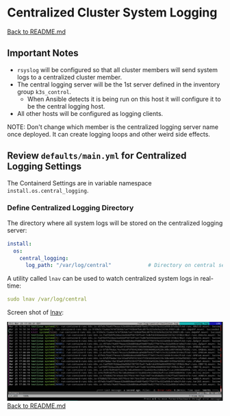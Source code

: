# Centralized Cluster System Logging

[Back to README.md](../README.md)

## Important Notes

* `rsyslog` will be configured so that all cluster members will send system logs to a centralized cluster member.
* The central logging server will be the 1st server defined in the inventory group `k3s_control`.
  * When Ansible detects it is being run on this host it will configure it to be the central logging host.
* All other hosts will be configured as logging clients.

NOTE: Don't change which member is the centralized logging server name once deployed.  It can create logging loops and other weird side effects.

## Review `defaults/main.yml` for Centralized Logging Settings

The Containerd Settings are in variable namespace `install.os.central_logging`.


### Define Centralized Logging Directory

The directory where all system logs will be stored on the centralized logging server:

```yaml
install:
  os:
    central_logging:
      log_path: "/var/log/central"            # Directory on central server to hold logs 
```

A utility called `lnav` can be used to watch centralized system logs in real-time:

```yaml
sudo lnav /var/log/central
```

Screen shot of [lnav](https://lnav.org/):

![lnav screen shot](../images/lnav_k3s_logging.png)
[Back to README.md](../README.md)
